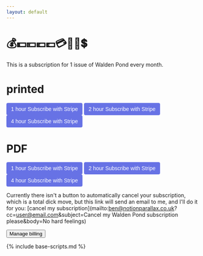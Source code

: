 ```yaml
---
layout: default
---
```


# 💰💵💴💶💷💳💸🤑💲

This is a subscription for 1 issue of Walden Pond every month.

<!-- Load Stripe.js on your website. -->
<script src="https://js.stripe.com/v3"></script>

<!-- Create a button that your customers click to complete their purchase. Customize the styling to suit your branding. -->

# printed

<button
  style="background-color:#6772E5;color:#FFF;padding:8px 12px;border:0;border-radius:4px;font-size:1em"
  id="checkout-button-plan_HGK3aYMCcwkWcM"
  role="link"
  class="disabled">
<span class="product-name">1 hour</span>
<span class="sub-with-stripe">Subscribe with Stripe</span>
</button>
<button
  style="background-color:#6772E5;color:#FFF;padding:8px 12px;border:0;border-radius:4px;font-size:1em"
  id="checkout-button-plan_HGK2EUGJYdT4Ug"
  role="link"
  class="disabled">
<span class="product-name">2 hour</span>
<span class="sub-with-stripe">Subscribe with Stripe</span>
</button>
<button
  style="background-color:#6772E5;color:#FFF;padding:8px 12px;border:0;border-radius:4px;font-size:1em"
  id="checkout-button-plan_HGJyibrCINh1Uf"
  role="link"
  class="disabled">
<span class="product-name">4 hour</span>
<span class="sub-with-stripe">Subscribe with Stripe</span>
</button>

# PDF

<button
  style="background-color:#6772E5;color:#FFF;padding:8px 12px;border:0;border-radius:4px;font-size:1em"
  id="checkout-button-plan_HGK3aYMCcwkWcM"
  role="link"
  class="disabled">
<span class="product-name">1 hour</span>
<span class="sub-with-stripe">Subscribe with Stripe</span>
</button>
<button
  style="background-color:#6772E5;color:#FFF;padding:8px 12px;border:0;border-radius:4px;font-size:1em"
  id="checkout-button-plan_HGK2EUGJYdT4Ug"
  role="link"
  class="disabled">
<span class="product-name">2 hour</span>
<span class="sub-with-stripe">Subscribe with Stripe</span>
</button>
<button
  style="background-color:#6772E5;color:#FFF;padding:8px 12px;border:0;border-radius:4px;font-size:1em"
  id="checkout-button-plan_HGK2lal9ACxPNz"
  role="link"
  class="disabled">
<span class="product-name">4 hour</span>
<span class="sub-with-stripe">Subscribe with Stripe</span>
</button>

<div id="error-message"></div>

Currently there isn't a button to automatically cancel your subscription, which is a total dick move, but this link will send an email to me, and I'll do it for you: [cancel my subscription](mailto:ben@notionparallax.co.uk?cc=user@email.com&subject=Cancel my Walden Pond subscription please&body=No hard feelings)

<button id="manage-payment-button">Manage billing</button>

{% include base-scripts.md %}

<script src="js/payment.js"></script>
